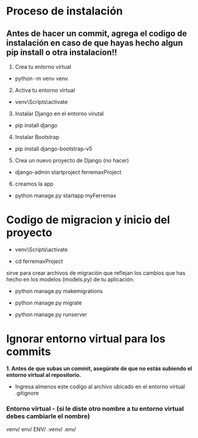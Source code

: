 # Proceso de instalación 

## Antes de hacer un commit, agrega el codigo de instalación en caso de que hayas hecho algun pip install o otra instalacion!!


1. Crea tu entorno virtual
- python -m venv venv
  
2. Activa tu entorno virtual
- venv\Scripts\activate

3. Instalar Django en el entorno virutal
- pip install django

4. Instalar Bootstrap
- pip install django-bootstrap-v5

5. Crea un nuevo proyecto de Django (no hacer)
- django-admin startproject ferremaxProject

6. creamos la app
- python manage.py startapp myFerremax


# Codigo de migracion y inicio del proyecto

- venv\Scripts\activate 

- cd ferremaxProject        

sirve para crear archivos de migración que reflejan los cambios que has hecho en los modelos (models.py) de tu aplicación.

- python manage.py makemigrations

- python manage.py migrate  

- python manage.py runserver

# Ignorar entorno virtual para los commits
**1. Antes de que subas un commit, asegúrate de que no estás subiendo el entorno virtual al repositorio.**
- Ingresa almenos este codigo al archivo ubicado en el entorno virtual .gitignore

### Entorno virtual - (si le diste otro nombre a tu entorno virtual debes cambiarle el nombre)
venv/
env/
ENV/
.venv/
.env/



